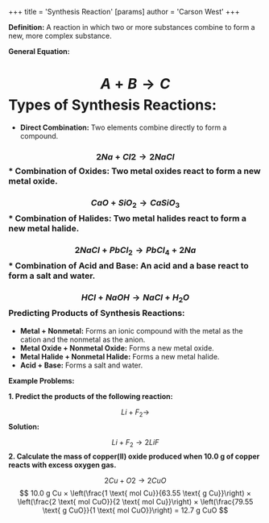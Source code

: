 +++
 title = 'Synthesis Reaction'
[params]
	author = 'Carson West'
+++

**Definition:** A reaction in which two or more substances combine to form a new, more complex substance.

**General Equation:**
# $$ A + B → C $$ **Types of Synthesis Reactions:**

* **Direct Combination:** Two elements combine directly to form a compound.
### $$ 2 Na + Cl2 → 2 NaCl $$ * **Combination of Oxides:** Two metal oxides react to form a new metal oxide.
### $$ CaO + SiO_2 → CaSiO_3 $$ * **Combination of Halides:** Two metal halides react to form a new metal halide.
### $$ 2 NaCl + PbCl_2 → PbCl_4 + 2 Na $$ * **Combination of Acid and Base:** An acid and a base react to form a salt and water.
### $$ HCl + NaOH → NaCl + H_2O $$ **Predicting Products of Synthesis Reactions:**

* **Metal + Nonmetal:** Forms an ionic compound with the metal as the cation and the nonmetal as the anion.
* **Metal Oxide + Nonmetal Oxide:** Forms a new metal oxide.
* **Metal Halide + Nonmetal Halide:** Forms a new metal halide.
* **Acid + Base:** Forms a salt and water.

**Example Problems:**

**1. Predict the products of the following reaction:**

$$ Li + F_2 → $$ 
**Solution:**

$$ Li + F_2 → 2 LiF $$ 
**2. Calculate the mass of copper(II) oxide produced when 10.0 g of copper reacts with excess oxygen gas.**

$$ 2 Cu + O2 → 2 CuO $$ $$ 10.0 g Cu × \left(\frac{1 \text{ mol Cu}}{63.55 \text{ g Cu}}\right) × \left(\frac{2 \text{ mol CuO}}{2 \text{ mol Cu}}\right) × \left(\frac{79.55 \text{ g CuO}}{1 \text{ mol CuO}}\right) = 12.7 g CuO $$